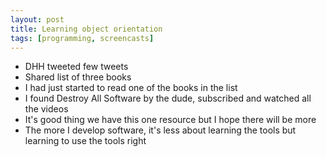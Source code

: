 ```yaml
---
layout: post
title: Learning object orientation
tags: [programming, screencasts]
---
```


* DHH tweeted few tweets
* Shared list of three books
* I had just started to read one of the books in the list
* I found Destroy All Software by the dude, subscribed and watched all the videos
* It's good thing we have this one resource but I hope there will be more
* The more I develop software, it's less about learning the tools but learning to use the tools right

